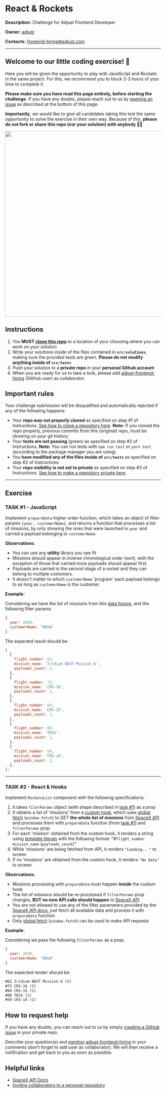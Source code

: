 # React & Rockets

**Description:** Challenge for Adjust Frontend Developer

**Owner:** [adjust](https://github.com/adjust)

**Contacts:** frontend-hiring@adjust.com

---

## Welcome to our little coding exercise! 👋

Here you will be given the opportunity to play with JavaScript and Rockets in the same project. For this, we recommend you to block 2-3 hours of your time to complete it.

**Please make sure you have read this page entirely, before starting the challenge**. If you have any doubts, please reach out to us by [opening an issue](https://github.com/adjust/react-and-rockets#how-to-request-help) as described at the bottom of this page.

**Importantly**, we would like to give all candidates taking this test the same opportunity to solve the exercise in their own way. Because of this, **please do not fork or share this repo (nor your solution) with anybody 🙏🏻**

<img align="center" src="https://i.imgur.com/ekyJNd9.jpg" width="600">

## Instructions

1. You **MUST [clone this repo](https://docs.github.com/en/github/creating-cloning-and-archiving-repositories/cloning-a-repository-from-github/cloning-a-repository)** to a location of your choosing where you can work on your solution
2. Write your solutions inside of the files contained in **`src/solutions`**, making sure the provided tests are green. **Please do not modify anything inside of `src/tests`**
3. Push your solution to a **private repo** in your **personal Github account**
4. When you are ready for us to take a look, please add [adjust-frontend-hiring][adjust-frontend-hiring] (GitHub user) as collaborator

## Important rules

Your challenge submission will be disqualified and automatically rejected if any of the following happens:

- Your **repo was not properly cloned** as specified on step #1 of Instructions. [See how to clone a repository here](https://docs.github.com/en/repositories/creating-and-managing-repositories/cloning-a-repository). **Note:** If you cloned the repo properly, previous commits from this (original) repo, must be showing on your git history.
- Your **tests are not passing** (green) as specified on step #2 of Instructions. **Note:** You can run tests with `npm run test` or `yarn test` (according to the package manager you are using).
- You **have modified any of the files inside of `src/tests`** as specified on step #2 of Instructions.
- Your **repo visibility is not set to private** as specified on step #3 of Instructions. [See how to make a repository private here](https://docs.github.com/en/repositories/managing-your-repositorys-settings-and-features/managing-repository-settings/setting-repository-visibility).

---

## Exercise

### TASK #1 - JavaScript

Implement `prepareData` higher order function, which takes an object of filter params `{year, customerName}`, and returns a function that processes a list of missions, by only showing the ones that were launched in `year` and carried a payload belonging to `customerName`.

**Observations:**

- You can use any **utility** library you see fit
- Missions should appear in inverse chronological order (sort), with the exception of those that carried more payloads should appear first.
- Payloads are carried in the second stage of a rocket and they can belong to multiple customers.
- It doesn't matter to which `customerName` 'program' each payload belongs to as long as `customerName` is the customer.

**Example:**

Considering we have the list of missions from this [data fixture][data-fixture], and the following filter params:

```js
{
  year: 2018,
  customerName: "NASA"
}
```

The expected result should be:

```js
[
  {
    flight_number: 62,
    mission_name: 'Iridium NEXT Mission 6',
    payloads_count: 2,
  },
  {
    flight_number: 72,
    mission_name: 'CRS-16',
    payloads_count: 1,
  },
  {
    flight_number: 64,
    mission_name: 'CRS-15',
    payloads_count: 1,
  },
  {
    flight_number: 60,
    mission_name: 'TESS',
    payloads_count: 1,
  },
  {
    flight_number: 59,
    mission_name: 'CRS-14',
    payloads_count: 1,
  },
];
```

---

### TASK #2 - React & Hooks

Implement `RocketsList` component with the following specifications:

1. It takes `filerParams` object (with shape described in [task #1][task-1]) as a prop
2. It obtains a list of 'missions' from a [custom hook][custom-hook], which uses [global fetch][global-fetch] (`window.fetch`) to _GET_ **the whole list of missions** from [SpaceX API][spacex-api] and processes them with `prepareData` function (from [task #1][task-1]) and `filterParams` prop
3. For each 'mission' obtained from the custom hook, it renders a string using [template literals][template-literals] with the following format: "#`flight_number` `mission_name` (`payloads_count`)"
4. While 'missions' are being fetched from API, it renders `"Loading..."` to screen
5. If no 'missions' are obtained from the custom hook, it renders `"No data"` to screen

**Observations:**

- Missions processing with `prepareData` must happen **inside** the custom hook
- The list of missions should be re-processed if `filterParams` prop changes, **BUT no new API calls should happen** to [SpaceX API][spacex-api]
- You are not allowed to use any of the filter parameters provided by the [SpaceX API docs][spacex-api-docs], just fetch all available data and process it with `prepareData` function
- Only [global fetch][global-fetch] (`window.fetch`) can be used to make API requests

**Example:**

Considering we pass the following `filterParams` as a prop:

```js
{
  year: 2018,
  customerName: "NASA"
}
```

The expected render should be:

```txt
#62 Iridium NEXT Mission 6 (2)
#72 CRS-16 (1)
#64 CRS-15 (1)
#60 TESS (1)
#59 CRS-14 (1)
```

## How to request help

If you have any doubts, you can reach out to us by simply [creating a GitHub issue](https://docs.github.com/en/issues/tracking-your-work-with-issues/creating-an-issue#creating-an-issue-from-a-repository) in your private repo.

Describe your question(s) and [mention](https://docs.github.com/en/github/writing-on-github/getting-started-with-writing-and-formatting-on-github/basic-writing-and-formatting-syntax#mentioning-people-and-teams) [adjust-frontend-hiring][adjust-frontend-hiring] in your comments (don't forget to add user as collaborator). We will then receive a notification and get back to you as soon as possible.

## Helpful links

- [SpaceX API Docs][spacex-api-docs]
- [Inviting collaborators to a personal repository][github-collaborators]

[spacex-api]: https://api.spacexdata.com/v3/launches/past
[spacex-api-docs]: https://docs.spacexdata.com/?version=latest#fce450d6-e064-499a-b88d-34cc22991bcc
[github-collaborators]: https://help.github.com/en/articles/inviting-collaborators-to-a-personal-repository
[task-1]: https://github.com/adjust/react-and-rockets#task-1---javascript
[template-literals]: https://developer.mozilla.org/en-US/docs/Web/JavaScript/Reference/Template_literals
[custom-hook]: https://reactjs.org/docs/hooks-custom.html
[data-fixture]: https://github.com/adjust/react-and-rockets/tree/main/src/tests/__fixtures__/data.json
[adjust-frontend-hiring]: https://github.com/adjust-frontend-hiring
[global-fetch]: https://developer.mozilla.org/en-US/docs/Web/API/fetch
